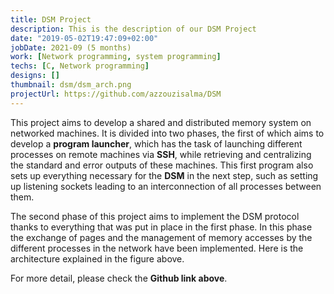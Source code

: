 ```yaml
---
title: DSM Project
description: This is the description of our DSM Project
date: "2019-05-02T19:47:09+02:00"
jobDate: 2021-09 (5 months)
work: [Network programming, system programming]
techs: [C, Network programming]
designs: []
thumbnail: dsm/dsm_arch.png
projectUrl: https://github.com/azzouzisalma/DSM
---
```


This project aims to develop a shared and distributed memory system on networked machines. It is divided into two phases, the first of which aims to develop a **program launcher**, which has the task of launching different processes on remote machines via **SSH**, while retrieving and centralizing the standard and error outputs of these machines. This first program also sets up everything necessary for the **DSM** in the next step, such as setting up listening sockets leading to an interconnection of all processes between them.

 The second phase of this project aims to implement the DSM protocol thanks to everything that was put in place in the first phase. In this phase the exchange of pages and the management of memory accesses by the different processes in the network have been implemented. Here is the architecture explained in the figure above.

For more detail, please check the **Github link above**.